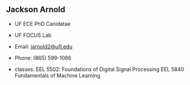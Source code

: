 ## Jackson Arnold
- UF ECE PhD Canidatae
- UF FOCUS Lab

- Email: jarnold2@ufl.edu
- Phone: (865) 599-1066

- classes:
  EEL 5502: Foundations of Digital Signal Processing
  EEL 5840 Fundamentals of Machine Learning
  
